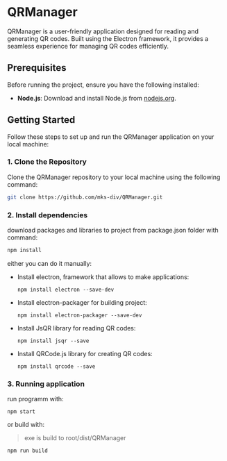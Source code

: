 # QRManager

QRManager is a user-friendly application designed for reading and generating QR codes. Built using the Electron framework, it provides a seamless experience for managing QR codes efficiently.

## Prerequisites

Before running the project, ensure you have the following installed:

- **Node.js**: Download and install Node.js from [nodejs.org](https://nodejs.org/en).
 
## Getting Started

Follow these steps to set up and run the QRManager application on your local machine:

### 1. Clone the Repository
Clone the QRManager repository to your local machine using the following command:
```bash
git clone https://github.com/mks-div/QRManager.git
```
### 2. Install dependencies
download packages and libraries to project from package.json folder with command:
```bash
npm install
```
either you can do it manually:
- Install electron, framework that allows to make applications:
  ```shell
  npm install electron --save-dev
  ```
- Install electron-packager for building project:
  ```shell
  npm install electron-packager --save-dev
  ```
- Install JsQR library for reading QR codes:
  ```shell
  npm install jsqr --save
  ```
- Install QRCode.js library for creating  QR codes:
  ```shell
  npm install qrcode --save
  ```
### 3. Running application
  run programm with: 
  ```shell
  npm start
  ```
  or build with:
  > exe is build to root/dist/QRManager
  ```shell
  npm run build
  ```
  

